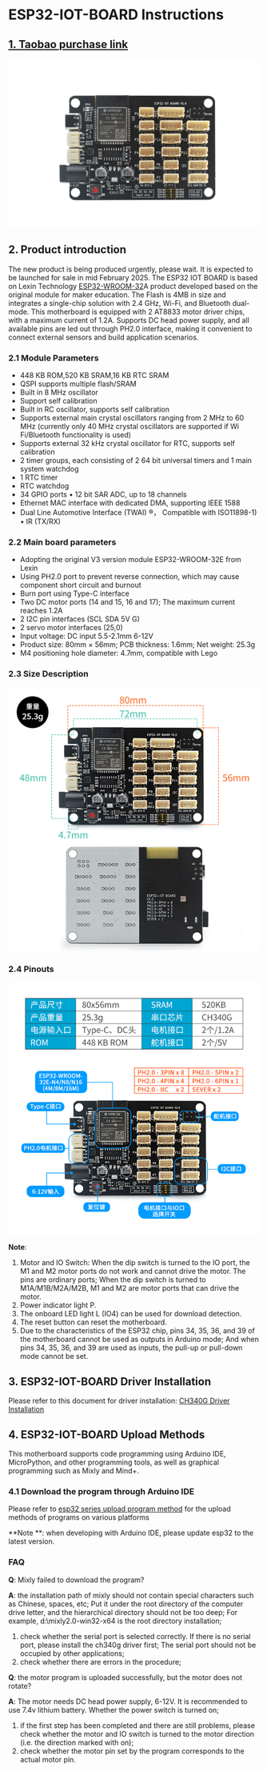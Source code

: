 # ESP32-IOT-BOARD Instructions

## [1. Taobao purchase link](https://item.taobao.com/item.htm?ali_refid=a3_430582_1006:1209150026:N:bHry0KBYQUueXMqvQBLQ7A==:ae7ad87b821c162939f1053fd9a53067&ali_trackid=162_ae7ad87b821c162939f1053fd9a53067&id=778630577370&skuId=5318380828567&spm=a21n57.1.0.0)

![eSP32_board](esp32_iot_board.png)

## 2. Product introduction

The new product is being produced urgently, please wait. It is expected to be launched for sale in mid February 2025. The ESP32 IOT BOARD is based on Lexin Technology [ESP32-WROOM-32](https://www.espressif.com/sites/default/files/documentation/esp32-wroom-32_datasheet_cn.pdf )A product developed based on the original module for maker education. The Flash is 4MB in size and integrates a single-chip solution with 2.4 GHz, Wi-Fi, and Bluetooth dual-mode. This motherboard is equipped with 2 AT8833 motor driver chips, with a maximum current of 1.2A. Supports DC head power supply, and all available pins are led out through PH2.0 interface, making it convenient to connect external sensors and build application scenarios.

### 2.1 Module Parameters

- 448 KB ROM,520 KB SRAM,16 KB RTC SRAM
- QSPI supports multiple flash/SRAM
- Built in 8 MHz oscillator
- Support self calibration
- Built in RC oscillator, supports self calibration
- Supports external main crystal oscillators ranging from 2 MHz to 60 MHz (currently only 40 MHz crystal oscillators are supported if Wi Fi/Bluetooth functionality is used)
- Supports external 32 kHz crystal oscillator for RTC, supports self calibration
- 2 timer groups, each consisting of 2 64 bit universal timers and 1 main system watchdog
- 1 RTC timer
- RTC watchdog
- 34 GPIO ports • 12 bit SAR ADC, up to 18 channels
- Ethernet MAC interface with dedicated DMA, supporting IEEE 1588
- Dual Line Automotive Interface (TWAI) ®， Compatible with ISO11898-1) • IR (TX/RX)

### 2.2 Main board parameters

- Adopting the original V3 version module ESP32-WROOM-32E from Lexin
- Using PH2.0 port to prevent reverse connection, which may cause component short circuit and burnout
- Burn port using Type-C interface
- Two DC motor ports (14 and 15, 16 and 17); The maximum current reaches 1.2A
- 2 I2C pin interfaces (SCL SDA 5V G)
- 2 servo motor interfaces (25,0)
- Input voltage: DC input 5.5-2.1mm 6-12V
- Product size: 80mm × 56mm; PCB thickness: 1.6mm; Net weight: 25.3g
- M4 positioning hole diameter: 4.7mm, compatible with Lego

### 2.3 Size Description

![esp32_iot_board_size_mark](esp32_iot_board_size_mark.png)

### 2.4 Pinouts

![esp32_iot_board_pin](esp32_iot_board_pin.jpg)

**Note**:

1. Motor and IO Switch: When the dip switch is turned to the IO port, the M1 and M2 motor ports do not work and cannot drive the motor. The pins are ordinary ports; When the dip switch is turned to M1A/M1B/M2A/M2B, M1 and M2 are motor ports that can drive the motor.
2. Power indicator light P.
3. The onboard LED light L (IO4) can be used for download detection.
4. The reset button can reset the motherboard.
5. Due to the characteristics of the ESP32 chip, pins 34, 35, 36, and 39 of the motherboard cannot be used as outputs in Arduino mode; And when pins 34, 35, 36, and 39 are used as inputs, the pull-up or pull-down mode cannot be set.

## 3. ESP32-IOT-BOARD Driver Installation

Please refer to this document for driver installation: [CH340G Driver Installation](en/driver/ch340_driver/ch340_driver.md)

## 4. ESP32-IOT-BOARD Upload Methods

This motherboard supports code programming using Arduino IDE, MicroPython, and other programming tools, as well as graphical programming such as Mixly and Mind+.

### 4.1 Download the program through Arduino IDE

Please refer to [esp32 series upload program method](en/esp32/esp32_software_instructions/esp32_software_instructions.md) for the upload methods of programs on various platforms

**Note **: when developing with Arduino IDE, please update esp32 to the latest version.

### FAQ

**Q**: Mixly failed to download the program?

**A**: the installation path of mixly should not contain special characters such as Chinese, spaces, etc; Put it under the root directory of the computer drive letter, and the hierarchical directory should not be too deep; For example, d:\mixly2.0-win32-x64 is the root directory installation;

1. check whether the serial port is selected correctly. If there is no serial port, please install the ch340g driver first; The serial port should not be occupied by other applications;
2. check whether there are errors in the procedure;

**Q**: the motor program is uploaded successfully, but the motor does not rotate?

**A**: The motor needs DC head power supply, 6-12V. It is recommended to use 7.4v lithium battery. Whether the power switch is turned on;

1. if the first step has been completed and there are still problems, please check whether the motor and IO switch is turned to the motor direction (i.e. the direction marked with on);
2. check whether the motor pin set by the program corresponds to the actual motor pin.